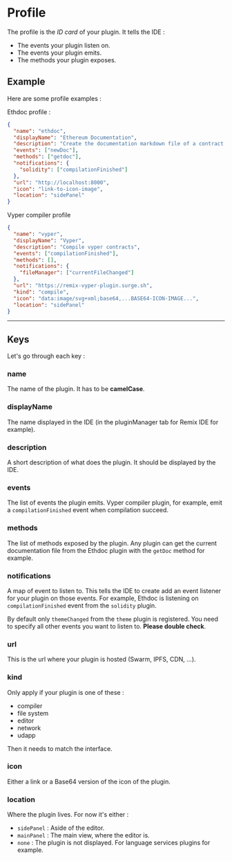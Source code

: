 # Profile

The profile is the _ID card_ of your plugin. It tells the IDE :

- The events your plugin listen on.
- The events your plugin emits.
- The methods your plugin exposes.

## Example

Here are some profile examples :

Ethdoc profile :
```json
{
  "name": "ethdoc",
  "displayName": "Ethereum Documentation",
  "description": "Create the documentation markdown file of a contract.",
  "events": ["newDoc"],
  "methods": ["getdoc"],
  "notifications": {
    "solidity": ["compilationFinished"]
  },
  "url": "http://localhost:8000",
  "icon": "link-to-icon-image",
  "location": "sidePanel"
}
```

Vyper compiler profile
```json
{
  "name": "vyper",
  "displayName": "Vyper",
  "description": "Compile vyper contracts",
  "events": ["compilationFinished"],
  "methods": [],
  "notifications": {
    "fileManager": ["currentFileChanged"]
  },
  "url": "https://remix-vyper-plugin.surge.sh",
  "kind": "compile",
  "icon": "data:image/svg+xml;base64,...BASE64-ICON-IMAGE...",
  "location": "sidePanel"
}
```

----

## Keys

Let's go through each key :

### name

The name of the plugin. It has to be **camelCase**.

### displayName

The name displayed in the IDE (in the pluginManager tab for Remix IDE for example).

### description

A short description of what does the plugin. It should be displayed by the IDE.

### events

The list of events the plugin emits. Vyper compiler plugin, for example, emit a `compilationFinished` event when compilation succeed.

### methods

The list of methods exposed by the plugin. Any plugin can get the current documentation file from the Ethdoc plugin with the `getDoc` method for example.

### notifications

A map of event to listen to. This tells the IDE to create add an event listener for your plugin on those events. For example, Ethdoc is listening on `compilationFinished` event from the `solidity` plugin.

By default only `themeChanged` from the `theme` plugin is registered. You need to specify all other events you want to listen to. **Please double check**.

### url

This is the url where your plugin is hosted (Swarm, IPFS, CDN, ...).

### kind

Only apply if your plugin is one of these : 
- compiler
- file system
- editor
- network
- udapp

Then it needs to match the interface.

### icon

Either a link or a Base64 version of the icon of the plugin.

### location

Where the plugin lives. For now it's either : 
- `sidePanel` : Aside of the editor.
- `mainPanel` : The main view, where the editor is.
- `none` : The plugin is not displayed. For language services plugins for example.